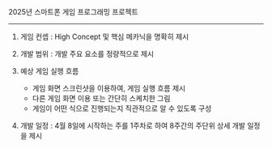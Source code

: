 
2025년 스마트폰 게임 프로그래밍 프로젝트
________________________________________________________________

1. 게임 컨셉 : High Concept 및 핵심 메카닉을 명확히 제시

2. 개발 범위 : 개발 주요 요소를 정량적으로 제시

3. 예상 게임 실행 흐름
   - 게임 화면 스크린샷을 이용하여, 게임 실행 흐름 제시
   - 다른 게임 화면 이용 또는 간단히 스케치한 그림
   - 게임이 어떤 식으로 진행되는지 직관적으로 알 수 있도록 구성

4. 개발 일정 : 4월 8일에 시작하는 주를 1주차로 하여 8주간의 주단위 상세 개발 일정을 제시

